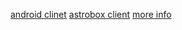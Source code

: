 [android clinet](https://github.com/leset0ng/BandTOTP-Android)
[astrobox client](https://github.com/leset0ng/BandTotp-astrobox)
[more info](https://www.bandbbs.cn/resources/2119/)
